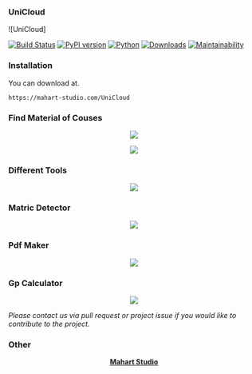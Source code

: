### UniCloud
![UniCloud]

[![Build Status](https://travis-ci.com/MichaelStott/KivMob.svg?branch=master)](https://travis-ci.com/MichaelStott/KivMob)
[![PyPI version](https://badge.fury.io/py/kivmob.svg)](https://badge.fury.io/py/kivmob)
[![Python](https://img.shields.io/badge/python-2.7-green.svg)](https://www.python.org/downloads/release/python-270/)
[![Downloads](https://pepy.tech/badge/kivmob)](https://pepy.tech/project/kivmob)
[![Maintainability](https://api.codeclimate.com/v1/badges/add8cd9bd9600d898b79/maintainability)](https://codeclimate.com/github/MichaelStott/KivMob/maintainability)


### Installation

You can download at.
```
https://mahart-studio.com/UniCloud
```

### Find Material of Couses
<p align="center">
  <img src="https://raw.githubusercontent.com/mahart-studio/UniCloud/master/data/showcase/Screenshot(1).png">
</p>

<p align="center">
  <img src="https://raw.githubusercontent.com/mahart-studio/UniCloud/master/data/showcase/Screenshot(7).png">
</p>

### Different Tools

<p align="center">
  <img src="https://raw.githubusercontent.com/mahart-studio/UniCloud/master/data/showcase/Screenshot(2).png">
</p>


### Matric Detector

<p align="center">
  <img src="https://raw.githubusercontent.com/mahart-studio/UniCloud/master/data/showcase/Screenshot(3).png">
</p>

### Pdf Maker

<p align="center">
  <img src="https://raw.githubusercontent.com/mahart-studio/UniCloud/master/data/showcase/Screenshot(4).png">
</p>

### Gp Calculator

<p align="center">
  <img src="https://raw.githubusercontent.com/mahart-studio/UniCloud/master/resources/showcase/Screenshot(8).png">
</p>

_Please contact us via pull request or project issue if you would like to contribute to the project._


### Other

<!-- Links pertinent to README -->
[Mahart Studio]: <https://mahart-studio.com/>
[Google Cloud]: <https://www.google.com/admob/>
[Kivy]: <https://kivy.org/>

<!-- App showcase author links -->
<p align="center">
    <a href='<https://mahartstudio.com>'> <b>Mahart Studio</b> </a>
</p>

[avour]: <https://github.com/avour>
